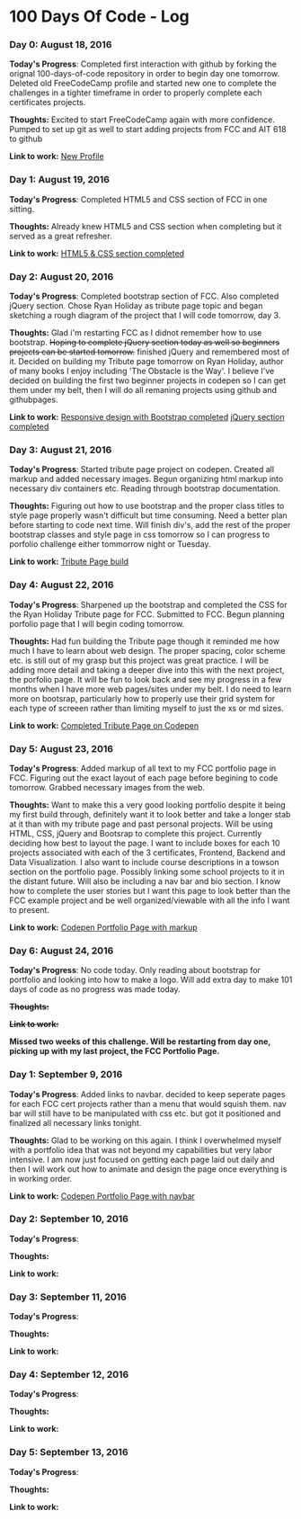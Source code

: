 # 100 Days Of Code - Log

### Day 0: August 18, 2016 


**Today's Progress**: Completed first interaction with github by forking the orignal 100-days-of-code repository in order to begin day one tomorrow. Deleted old FreeCodeCamp profile and started new one to complete the challenges in a tighter timeframe in order to properly complete each certificates projects.

**Thoughts:** Excited to start FreeCodeCamp again with more confidence. Pumped to set up git as well to start adding projects from FCC and AIT 618 to github

**Link to work:** [New Profile](https://www.freecodecamp.com/aghuntley)

### Day 1: August 19, 2016 


**Today's Progress**: Completed HTML5 and CSS section of FCC in one sitting.

**Thoughts:** Already knew HTML5 and CSS section when completing but it served as a great refresher.

**Link to work:** [HTML5 & CSS section completed](https://www.freecodecamp.com/challenges/use-rgb-to-mix-colors)

### Day 2: August 20, 2016 


**Today's Progress**: Completed bootstrap section of FCC. Also completed jQuery section. Chose Ryan Holiday as tribute page topic and began sketching a rough diagram of the project that I will code tomorrow, day 3.

**Thoughts:** Glad i'm restarting FCC as I didnot remember how to use bootstrap. ~~Hoping to complete jQuery section today as well so beginners projects can be started tomorrow.~~ finished jQuery and remembered most of it. Decided on building my Tribute page tomorrow on Ryan Holiday, author of many books I enjoy including 'The Obstacle is the Way'. I believe I've decided on building the first two beginner projects in codepen so I can get them under my belt, then I will do all remaning projects using github and githubpages.

**Link to work:** [Responsive design with Bootstrap completed](https://www.freecodecamp.com/challenges/use-comments-to-clarify-code) [jQuery section completed](https://www.freecodecamp.com/challenges/use-jquery-to-modify-the-entire-page)

### Day 3: August 21, 2016 


**Today's Progress**: Started tribute page project on codepen. Created all markup and added necessary images. Begun organizing html markup into necessary div containers etc. Reading through bootstrap documentation.

**Thoughts:** Figuring out how to use bootstrap and the proper class titles to style page properly wasn't difficult but time consuming. Need a better plan before starting to code next time. Will finish div's, add the rest of the proper bootstrap classes and style page in css tomorrow so I can progress to porfolio challenge either tommorrow night or Tuesday.

**Link to work:** [Tribute Page build](http://codepen.io/aghuntley/pen/AXkBdk)

### Day 4: August 22, 2016 


**Today's Progress**: Sharpened up the bootstrap and completed the CSS for the Ryan Holiday Tribute page for FCC. Submitted to FCC. Begun planning porfolio page that I will begin coding tomorrow.

**Thoughts:** Had fun building the Tribute page though it reminded me how much I have to learn about web design. The proper spacing, color scheme etc. is still out of my grasp but this project was great practice. I will be adding more detail and taking a deeper dive into this with the next project, the porfolio page. It will be fun to look back and see my progress in a few months when I have more web pages/sites under my belt. I do need to learn more on bootsrap, particularly how to properly use their grid system for each type of screeen rather than limiting myself to just the xs or md sizes.

**Link to work:** [Completed Tribute Page on Codepen](http://codepen.io/aghuntley/pen/AXkBdk)

### Day 5: August 23, 2016 


**Today's Progress**: Added markup of all text to my FCC portfolio page in FCC. Figuring out the exact layout of each page before begining to code tomorrow. Grabbed necessary images from the web.

**Thoughts:** Want to make this a very good looking portfolio despite it being my first build through, definitely want it to look better and take a longer stab at it than with my tribute page and past personal projects. Will be using HTML, CSS, jQuery and Bootsrap to complete this project. Currently deciding how best to layout the page. I want to include boxes for each 10 projects associated with each of the 3 certificates, Frontend, Backend and Data Visualization. I also want to include course descriptions in a towson section on the portfolio page. Possibly linking some school projects to it in the distant future. Will also be including a nav bar and bio section. I know how to complete the user stories but I want this page to look better than the FCC example project and be well organized/viewable with all the info I want to present.

**Link to work:** [Codepen Portfolio Page with markup](http://codepen.io/aghuntley/pen/VjOgjG)

### Day 6: August 24, 2016 


**Today's Progress**: No code today. Only reading about bootstrap for portfolio and looking into how to make a logo. Will add extra day to make 101 days of code as no progress was made today.

~~**Thoughts:**~~

~~**Link to work:** []()~~

**Missed two weeks of this challenge. Will be restarting from day one, picking up with my last project, the FCC Portfolio Page.**

### Day 1: September 9, 2016 


**Today's Progress**: Added links to navbar. decided to keep seperate pages for each FCC cert projects rather than a menu that would squish them. nav bar will still have to be manipulated with css etc. but got it positioned and finalized all necessary links tonight.

**Thoughts:** Glad to be working on this again. I think I overwhelmed myself with a portfolio idea that was not beyond my capabilities but very labor intensive. I am now just focused on getting each page laid out daily and then I will work out how to animate and design the page once everything is in working order.

**Link to work:** [Codepen Portfolio Page with navbar](http://codepen.io/aghuntley/pen/VjOgjG)

### Day 2: September 10, 2016 


**Today's Progress**: 

**Thoughts:** 

**Link to work:** []()

### Day 3: September 11, 2016 


**Today's Progress**: 

**Thoughts:** 

**Link to work:** []()

### Day 4: September 12, 2016 


**Today's Progress**: 

**Thoughts:** 

**Link to work:** []()

### Day 5: September 13, 2016 


**Today's Progress**: 

**Thoughts:** 

**Link to work:** []()
